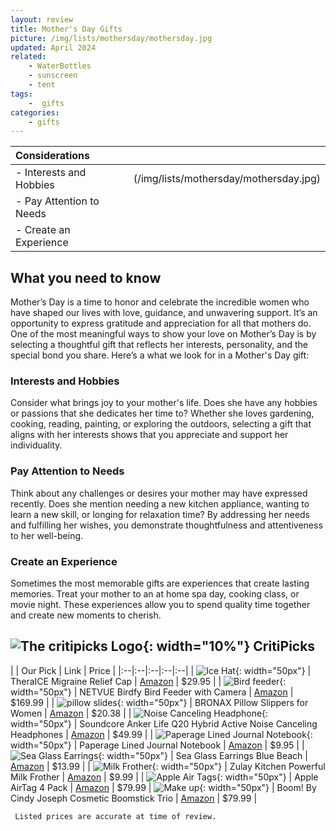```yaml
---
layout: review
title: Mother's Day Gifts
picture: /img/lists/mothersday/mothersday.jpg
updated: April 2024
related:
    - WaterBottles
    - sunscreen
    - tent
tags: 
    -  gifts
categories:
    - gifts
---
```


| Considerations | |
|:--|:--|
| - Interests and Hobbies  | (/img/lists/mothersday/mothersday.jpg) | 
| - Pay Attention to Needs |                                        
| - Create an Experience   |                                        

## What you need to know
Mother’s Day is a time to honor and celebrate the incredible women who have shaped our lives with love, guidance, and unwavering support. It’s an opportunity to express gratitude and appreciation for all that mothers do. One of the most meaningful ways to show your love on Mother’s Day is by selecting a thoughtful gift that reflects her interests, personality, and the special bond you share. Here’s a what we look for in a Mother's Day gift:

### Interests and Hobbies
Consider what brings joy to your mother's life. Does she have any hobbies or passions that she dedicates her time to? Whether she loves gardening, cooking, reading, painting, or exploring the outdoors, selecting a gift that aligns with her interests shows that you appreciate and support her individuality.

### Pay Attention to Needs
Think about any challenges or desires your mother may have expressed recently. Does she mention needing a new kitchen appliance, wanting to learn a new skill, or longing for relaxation time? By addressing her needs and fulfilling her wishes, you demonstrate thoughtfulness and attentiveness to her well-being.

### Create an Experience
Sometimes the most memorable gifts are experiences that create lasting memories. Treat your mother to an at home spa day, cooking class, or movie night. These experiences allow you to spend quality time together and create new moments to cherish.

## ![The critipicks Logo](/img/logo.png){: width="10%"} CritiPicks


| | Our Pick | Link | Price |
|:--|:--|:--|:--|:--|
| ![Ice Hat](/img/lists/mothersday/mothersday1.jpg){: width="50px"} | TheraICE Migraine Relief Cap | [Amazon](https://amzn.to/3PVbkx8) | $29.95 |
| ![Bird feeder](/img/lists/mothersday/mothersday2.jpg){: width="50px"} | NETVUE Birdfy Bird Feeder with Camera | [Amazon](https://amzn.to/3VZs7TP) | $169.99 |
| ![pillow slides](/img/lists/mothersday/mothersday3.jpg){: width="50px"} | BRONAX Pillow Slippers for Women | [Amazon](https://amzn.to/3Uc8w15) | $20.38 |
| ![Noise Canceling Headphone](/img/lists/mothersday/mothersday4.jpg){: width="50px"} | Soundcore Anker Life Q20 Hybrid Active Noise Canceling Headphones | [Amazon](https://amzn.to/3PUhBcE) | $49.99 |
| ![Paperage Lined Journal Notebook](/img/lists/mothersday/mothersday5.jpg){: width="50px"} | Paperage Lined Journal Notebook | [Amazon](https://amzn.to/3VUdSPO) | $9.95 |
| ![Sea Glass Earrings](/img/lists/mothersday/mothersday6.jpg){: width="50px"} | Sea Glass Earrings Blue Beach | [Amazon](https://amzn.to/4av4oiF) | $13.99 |
| ![Milk Frother](/img/lists/mothersday/mothersday7.jpg){: width="50px"} | Zulay Kitchen Powerful Milk Frother | [Amazon](https://amzn.to/3xxgWrj) | $9.99 |
| ![Apple Air Tags](/img/lists/mothersday/mothersday8.jpg){: width="50px"} | Apple AirTag 4 Pack | [Amazon](https://amzn.to/3UcWAMB) | $79.99 
| ![Make up](/img/lists/mothersday/mothersday9.jpg){: width="50px"} | Boom! By Cindy Joseph Cosmetic Boomstick Trio | [Amazon](https://amzn.to/4ashX2r) | $79.99 |

     Listed prices are accurate at time of review.
